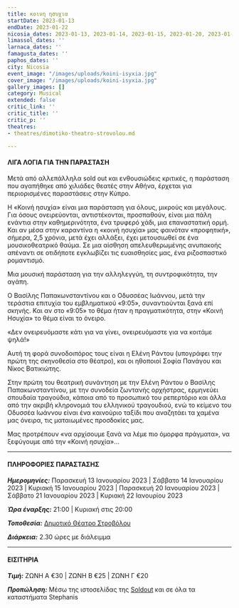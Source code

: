```yaml
---
title: κοινη ησυχια
startDate: 2023-01-13
endDate: 2023-01-22
nicosia_dates: 2023-01-13, 2023-01-14, 2023-01-15, 2023-01-20, 2023-01-21, 2023-01-22
limassol_dates: ''
larnaca_dates: ''
famagusta_dates: ''
paphos_dates: ''
city: Nicosia
event_image: "/images/uploads/koini-isyxia.jpg"
cover_image: "/images/uploads/koini-isyxia.jpg"
gallery_images: []
category: Musical
extended: false
critic_link: ''
critic_title: ''
critic_p: ''
theatres:
- theatres/dimotiko-theatro-strovolou.md

---
```

#### ΛΙΓΑ ΛΟΓΙΑ ΓΙΑ ΤΗΝ ΠΑΡΑΣΤΑΣΗ

Μετά από αλλεπάλληλα sold out και ενθουσιώδεις κριτικές, η παράσταση που αγαπήθηκε από χιλιάδες θεατές στην Αθήνα, έρχεται για περιορισμένες παραστάσεις στην Κύπρο.

Η «Κοινή ησυχία» είναι μια παράσταση για όλους, μικρούς και μεγάλους. Για όσους ονειρεύονται, αντιστέκονται, προσπαθούν, είναι μια πάλη ενάντια στην καθημερινότητα, ένα τρυφερό χάδι, μια επαναστατική ορμή. Και αν μέσα στην καραντίνα η «κοινή ησυχία» μας φαινόταν «προφητική», σήμερα, 2,5 χρόνια, μετά έχει αλλάξει, έχει μετουσιωθεί σε ένα μουσικοθεατρικό θαύμα. Σε μια αίσθηση απελευθερωμένης ανυπακοής απέναντι σε οτιδήποτε εγκλωβίζει τις ευαισθησίες μας, ένα ριζοσπαστικό ρομαντισμό.

Μια μουσική παράσταση για την αλληλεγγύη, τη συντροφικότητα, την αγάπη.

Ο Βασίλης Παπακωνσταντίνου και ο Οδυσσέας Ιωάννου, μετά την τεράστια επιτυχία του εμβληματικού «9:05», συναντιούνται ξανά επί σκηνής. Και αν στο «9:05» το θέμα ήταν η πραγματικότητα, στην «Κοινή Ησυχία» το θέμα είναι το όνειρο.

«Δεν ονειρευόμαστε κάτι για να γίνει, ονειρευόμαστε για να κοιτάμε ψηλά!»

Αυτή τη φορά συνοδοιπόρος τους είναι η Ελένη Ράντου (υπογράφει την πρώτη της σκηνοθεσία στο θέατρο), και οι ηθοποιοί Σοφία Πανάγου και Νίκος Βατικιώτης.

Στην πρώτη του θεατρική συνάντηση με την Ελένη Ράντου ο Βασίλης Παπακωνσταντίνου, με την συνοδεία ζωντανής ορχήστρας, ερμηνεύει σπουδαία τραγούδια, κάποια από το προσωπικό του ρεπερτόριο και άλλα από την ακριβή κληρονομιά του ελληνικού τραγουδιού, ενώ το κείμενο του Οδυσσέα Ιωάννου είναι ένα καινούριο ταξίδι που αναζητάει τα χαμένα μας όνειρα, τις ματαιωμένες προσδοκίες μας.

Μας προτρέπουν «να αρχίσουμε ξανά να λέμε πιο όμορφα πράγματα», να ξεφύγουμε από την «Κοινή ησυχία»…

***

#### ΠΛΗΡΟΦΟΡΙΕΣ ΠΑΡΑΣΤΑΣΗΣ

**_Ημερομηνίες:_** Παρασκευή 13 Ιανουαρίου 2023 | Σάββατο 14 Ιανουαρίου 2023 | Κυριακή 15 Ιανουαρίου 2023 | Παρασκευή 20 Ιανουαρίου 2023 | Σάββατο 21 Ιανουαρίου 2023 | Κυριακή 22 Ιανουρίου 2023

**_Ώρα έναρξης:_** 21:00 | Κυριακή στις 20:00

**_Τοποθεσία:_** [Δημοτικό Θέατρο Στροβόλου](?#map)

**_Διάρκεια:_** 2.30 ώρες με διάλειμμα

***

#### ΕΙΣΙΤΗΡΙΑ

**_Τιμή:_** ΖΩΝΗ Α €30 | ΖΩΝΗ Β €25 | ΖΩΝΗ Γ €20

**_Προπώληση:_** Μέσω της ιστοσελίδας της [Soldout](https://www.soldoutticketbox.com/vasilis-papakonstantinou-koini-isixia-2023/?lang=el) και σε όλα τα καταστήματα Stephanis